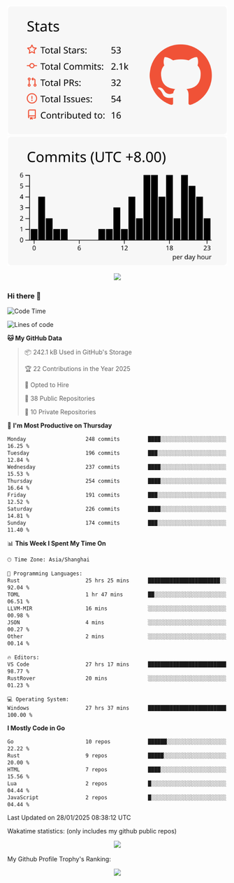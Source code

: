 <div align="center">
 
![](https://raw.githubusercontent.com/hycinth22/hycinth22/main/profile-summary-card-output/swift/3-stats.svg) ![](https://raw.githubusercontent.com/hycinth22/hycinth22/main/profile-summary-card-output/swift/4-productive-time.svg)

</div>

<div align="center"> <img src="https://github-readme-streak-stats.herokuapp.com/?user=hycinth22" /> </div>

### Hi there 👋

<!--
this is a ✨ _special_ ✨ repository because its `README.md` (this file) appears on your GitHub profile.

Here are some ideas to get you started:

- 🔭 I’m currently working on ...
- 🌱 I’m currently learning ...
- 👯 I’m looking to collaborate on ...
- 🤔 I’m looking for help with ...
- 💬 Ask me about ...
- 📫 How to reach me: ...
- 😄 Pronouns: ...
- ⚡ Fun fact: ...
-->

<!--START_SECTION:waka-->
![Code Time](http://img.shields.io/badge/Code%20Time-1%2C675%20hrs%2023%20mins-blue)

![Lines of code](https://img.shields.io/badge/From%20Hello%20World%20I%27ve%20Written-1.3%20million%20lines%20of%20code-blue)

**🐱 My GitHub Data** 

> 📦 242.1 kB Used in GitHub's Storage 
 > 
> 🏆 22 Contributions in the Year 2025
 > 
> 💼 Opted to Hire
 > 
> 📜 38 Public Repositories 
 > 
> 🔑 10 Private Repositories 
 > 
📅 **I'm Most Productive on Thursday** 

```text
Monday                   248 commits         ████░░░░░░░░░░░░░░░░░░░░░   16.25 % 
Tuesday                  196 commits         ███░░░░░░░░░░░░░░░░░░░░░░   12.84 % 
Wednesday                237 commits         ████░░░░░░░░░░░░░░░░░░░░░   15.53 % 
Thursday                 254 commits         ████░░░░░░░░░░░░░░░░░░░░░   16.64 % 
Friday                   191 commits         ███░░░░░░░░░░░░░░░░░░░░░░   12.52 % 
Saturday                 226 commits         ████░░░░░░░░░░░░░░░░░░░░░   14.81 % 
Sunday                   174 commits         ███░░░░░░░░░░░░░░░░░░░░░░   11.40 % 
```


📊 **This Week I Spent My Time On** 

```text
🕑︎ Time Zone: Asia/Shanghai

💬 Programming Languages: 
Rust                     25 hrs 25 mins      ███████████████████████░░   92.04 % 
TOML                     1 hr 47 mins        ██░░░░░░░░░░░░░░░░░░░░░░░   06.51 % 
LLVM-MIR                 16 mins             ░░░░░░░░░░░░░░░░░░░░░░░░░   00.98 % 
JSON                     4 mins              ░░░░░░░░░░░░░░░░░░░░░░░░░   00.27 % 
Other                    2 mins              ░░░░░░░░░░░░░░░░░░░░░░░░░   00.14 % 

🔥 Editors: 
VS Code                  27 hrs 17 mins      █████████████████████████   98.77 % 
RustRover                20 mins             ░░░░░░░░░░░░░░░░░░░░░░░░░   01.23 % 

💻 Operating System: 
Windows                  27 hrs 37 mins      █████████████████████████   100.00 % 
```

**I Mostly Code in Go** 

```text
Go                       10 repos            ██████░░░░░░░░░░░░░░░░░░░   22.22 % 
Rust                     9 repos             █████░░░░░░░░░░░░░░░░░░░░   20.00 % 
HTML                     7 repos             ████░░░░░░░░░░░░░░░░░░░░░   15.56 % 
Lua                      2 repos             █░░░░░░░░░░░░░░░░░░░░░░░░   04.44 % 
JavaScript               2 repos             █░░░░░░░░░░░░░░░░░░░░░░░░   04.44 % 
```




 Last Updated on 28/01/2025 08:38:12 UTC
<!--END_SECTION:waka-->

Wakatime statistics: (only includes my github public repos)
<div align="center">

![](https://github-readme-stats.vercel.app/api/top-langs/?username=hycinth22&layout=compact&langs_count=6)

</div>

My Github Profile Trophy's Ranking: 
<div align="center"> <img src="https://github-profile-trophy.vercel.app/?username=hycinth22" /> </div>


